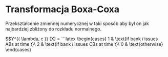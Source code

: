# Transformacja Boxa-Coxa

Przekształcenie zmiennej numerycznej w taki sposób aby był on jak najbardziej zbliżony do rozkładu normalnego.

$$Y^{( \lambda, c )} (X) = ```latex
    \begin{cases}
      1 & \text{if bank $i$ issues ABs at time $t$}\\
      2 & \text{if bank $i$ issues CBs at time $t$}\\
      0 & \text{otherwise}
    \end{cases} 
```$$ 